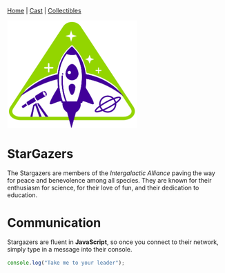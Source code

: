 [Home](README.md) | [Cast](Cast.md) | [Collectibles](Collectibles.md)

<img style="width:300px;" src="images/logo_stargazers_bug.svg" alt="Stargazers Logo">

# StarGazers

The Stargazers are members of the _Intergalactic Alliance_ paving the way for peace and benevolence among all species. They are known for their enthusiasm for science, for their love of fun, and their dedication to education.

# Communication

Stargazers are fluent in **JavaScript**, so once you connect to their network, simply type in a message into their console.

```js
console.log("Take me to your leader");
```
